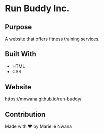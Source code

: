 # Run Buddy Inc.

## Purpose
A website that offers fitness training services.

## Built With
* HTML
* CSS

## Website
https://mnwana.github.io/run-buddy/

## Contribution
Made with ❤️ by Marielle Nwana
